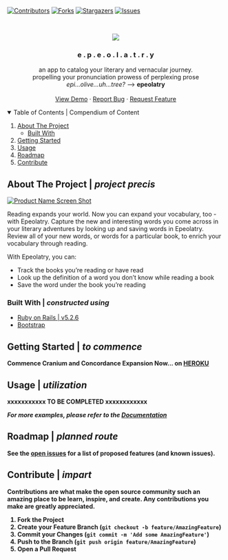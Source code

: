 <!-- PROJECT SHIELDS -->

[![Contributors][contributors-shield]][contributors-url]
[![Forks][forks-shield]][forks-url]
[![Stargazers][stars-shield]][stars-url]
[![Issues][issues-shield]][issues-url]


<!-- PROJECT LOGO -->
<br />
<p align="center">
  <a href="EPEOLOTRYREPOLINKHERE">
    <img src="https://user-images.githubusercontent.com/72179421/127752084-8fdb65d3-222d-4daa-a608-4a612440156a.jpg">
  </a>

  <h3 align="center">e . p . e . o . l . a . t . r . y</h3>

  <p align="center">
    an app to catalog your literary and vernacular journey. <br> propelling your pronunciation prowess of perplexing prose <br> <em>epi...olive...uh...tree?</em> --> <strong>epeolatry</strong> <br>
    <br />
    <a href="DEMOLINKHERE">View Demo</a>
    ·
    <a href="BUGSREPORTLINKHERE">Report Bug</a>
    ·
    <a href="FEATUREREQUESTLINKHERE">Request Feature</a>
  </p>
</p>



<!-- TABLE OF CONTENTS -->
<details open="open">
  <summary>Table of Contents | Compendium of Content</summary>
  <ol>
    <li>
      <a href="#about-the-project">About The Project</a>
      <ul>
        <li><a href="#built-with">Built With</a></li>
      </ul>
    </li>
    <li><a href="#getting-started">Getting Started</a></li>
    <li><a href="#usage">Usage</a></li>
    <li><a href="#roadmap">Roadmap</a></li>
    <li><a href="#contribute">Contribute</a></li>
  </ol>
</details>



<!-- ABOUT THE PROJECT -->
## About The Project | <em>project precis</em>

[![Product Name Screen Shot][product-screenshot]](https://example.com)

Reading expands your world. Now you can expand your vocabulary, too - with Epeolatry. Capture the new and interesting words you come across in your literary adventures by looking up and saving words in Epeolatry. Review all of your new words, or words for a particular book, to enrich your vocabulary through reading.

With Epeolatry, you can: 
- Track the books you’re reading or have read
- Look up the definition of a word you don’t know while reading a book 
- Save the word under the book you’re reading


### Built With | <em>constructed using</em>

* [Ruby on Rails | v5.2.6](https://rubyonrails.org/)
* [Bootstrap](https://getbootstrap.com)


<!-- GETTING STARTED -->
## Getting Started | <em>to commence</em>

<strong>Commence Cranium and Concordance Expansion Now... on [HEROKU](https://epeolatrys-rex.herokuapp.com)


<!-- USAGE -->
## Usage | <em>utilization</em>

xxxxxxxxxxx TO BE COMPLETED xxxxxxxxxxxx

_For more examples, please refer to the [Documentation](https://example.com)_



<!-- ROADMAP -->
## Roadmap | <em>planned route</em>

See the [open issues](https://github.com/Caleb1991/epeolatry_front_end/issues) for a list of proposed features (and known issues).



<!-- CONTRIBUTING -->
## Contribute | <em>impart</em>

Contributions are what make the open source community such an amazing place to be learn, inspire, and create. Any contributions you make are **greatly appreciated**.

1. Fork the Project
2. Create your Feature Branch (`git checkout -b feature/AmazingFeature`)
3. Commit your Changes (`git commit -m 'Add some AmazingFeature'`)
4. Push to the Branch (`git push origin feature/AmazingFeature`)
5. Open a Pull Request


<!-- MARKDOWN LINKS & IMAGES -->
[contributors-shield]: https://img.shields.io/github/contributors/Caleb1991/epeolatry_front_end.svg?style=for-the-badge
[contributors-url]: https://github.com/Caleb1991/epeolatry_front_end/graphs/contributors
[forks-shield]: https://img.shields.io/github/forks/Caleb1991/epeolatry_front_end.svg?style=for-the-badge
[forks-url]: https://github.com/Caleb1991/epeolatry_front_end/network/members
[stars-shield]: https://img.shields.io/github/stars/Caleb1991/epeolatry_front_end.svg?style=for-the-badge
[stars-url]: https://github.com/Caleb1991/epeolatry_front_end/stargazers
[issues-shield]: https://img.shields.io/github/issues/Caleb1991/epeolatry_front_end.svg?style=for-the-badge
[issues-url]: https://github.com/Caleb1991/epeolatry_front_end/issues
[product-screenshot]: images/screenshot.png
